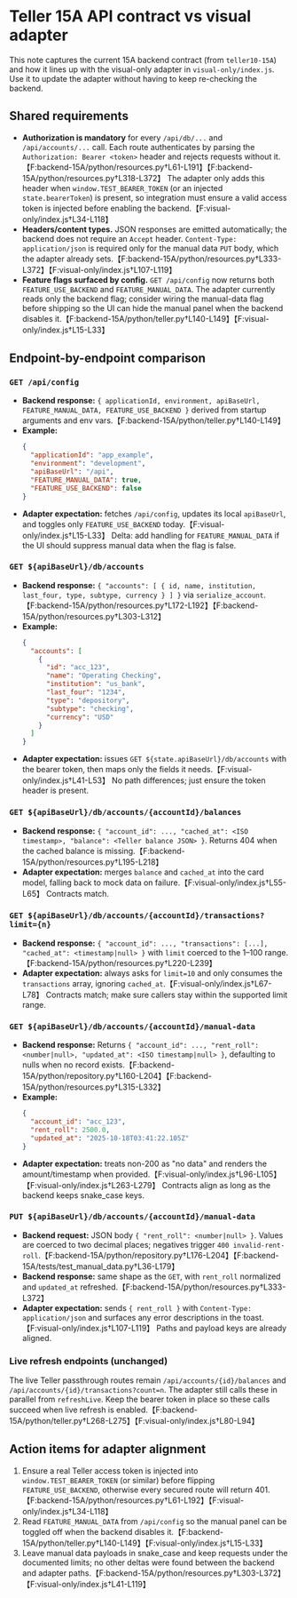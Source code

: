 # Teller 15A API contract vs visual adapter

This note captures the current 15A backend contract (from `teller10-15A`) and how it lines up with the visual-only adapter in `visual-only/index.js`. Use it to update the adapter without having to keep re-checking the backend.

## Shared requirements
- **Authorization is mandatory** for every `/api/db/...` and `/api/accounts/...` call. Each route authenticates by parsing the `Authorization: Bearer <token>` header and rejects requests without it.【F:backend-15A/python/resources.py†L61-L191】【F:backend-15A/python/resources.py†L318-L372】 The adapter only adds this header when `window.TEST_BEARER_TOKEN` (or an injected `state.bearerToken`) is present, so integration must ensure a valid access token is injected before enabling the backend.【F:visual-only/index.js†L34-L118】
- **Headers/content types.** JSON responses are emitted automatically; the backend does not require an `Accept` header. `Content-Type: application/json` is required only for the manual data `PUT` body, which the adapter already sets.【F:backend-15A/python/resources.py†L333-L372】【F:visual-only/index.js†L107-L119】
- **Feature flags surfaced by config.** `GET /api/config` now returns both `FEATURE_USE_BACKEND` and `FEATURE_MANUAL_DATA`. The adapter currently reads only the backend flag; consider wiring the manual-data flag before shipping so the UI can hide the manual panel when the backend disables it.【F:backend-15A/python/teller.py†L140-L149】【F:visual-only/index.js†L15-L33】

## Endpoint-by-endpoint comparison

### `GET /api/config`
- **Backend response:** `{ applicationId, environment, apiBaseUrl, FEATURE_MANUAL_DATA, FEATURE_USE_BACKEND }` derived from startup arguments and env vars.【F:backend-15A/python/teller.py†L140-L149】
- **Example:**
  ```json
  {
    "applicationId": "app_example",
    "environment": "development",
    "apiBaseUrl": "/api",
    "FEATURE_MANUAL_DATA": true,
    "FEATURE_USE_BACKEND": false
  }
  ```
- **Adapter expectation:** fetches `/api/config`, updates its local `apiBaseUrl`, and toggles only `FEATURE_USE_BACKEND` today.【F:visual-only/index.js†L15-L33】 Delta: add handling for `FEATURE_MANUAL_DATA` if the UI should suppress manual data when the flag is false.

### `GET ${apiBaseUrl}/db/accounts`
- **Backend response:** `{ "accounts": [ { id, name, institution, last_four, type, subtype, currency } ] }` via `serialize_account`.【F:backend-15A/python/resources.py†L172-L192】【F:backend-15A/python/resources.py†L303-L312】
- **Example:**
  ```json
  {
    "accounts": [
      {
        "id": "acc_123",
        "name": "Operating Checking",
        "institution": "us_bank",
        "last_four": "1234",
        "type": "depository",
        "subtype": "checking",
        "currency": "USD"
      }
    ]
  }
  ```
- **Adapter expectation:** issues `GET ${state.apiBaseUrl}/db/accounts` with the bearer token, then maps only the fields it needs.【F:visual-only/index.js†L41-L53】 No path differences; just ensure the token header is present.

### `GET ${apiBaseUrl}/db/accounts/{accountId}/balances`
- **Backend response:** `{ "account_id": ..., "cached_at": <ISO timestamp>, "balance": <Teller balance JSON> }`. Returns 404 when the cached balance is missing.【F:backend-15A/python/resources.py†L195-L218】
- **Adapter expectation:** merges `balance` and `cached_at` into the card model, falling back to mock data on failure.【F:visual-only/index.js†L55-L65】 Contracts match.

### `GET ${apiBaseUrl}/db/accounts/{accountId}/transactions?limit={n}`
- **Backend response:** `{ "account_id": ..., "transactions": [...], "cached_at": <timestamp|null> }` with `limit` coerced to the 1–100 range.【F:backend-15A/python/resources.py†L220-L239】
- **Adapter expectation:** always asks for `limit=10` and only consumes the `transactions` array, ignoring `cached_at`.【F:visual-only/index.js†L67-L78】 Contracts match; make sure callers stay within the supported limit range.

### `GET ${apiBaseUrl}/db/accounts/{accountId}/manual-data`
- **Backend response:** Returns `{ "account_id": ..., "rent_roll": <number|null>, "updated_at": <ISO timestamp|null> }`, defaulting to nulls when no record exists.【F:backend-15A/python/repository.py†L160-L204】【F:backend-15A/python/resources.py†L315-L332】
- **Example:**
  ```json
  {
    "account_id": "acc_123",
    "rent_roll": 2500.0,
    "updated_at": "2025-10-18T03:41:22.105Z"
  }
  ```
- **Adapter expectation:** treats non-200 as "no data" and renders the amount/timestamp when provided.【F:visual-only/index.js†L96-L105】【F:visual-only/index.js†L263-L279】 Contracts align as long as the backend keeps snake_case keys.

### `PUT ${apiBaseUrl}/db/accounts/{accountId}/manual-data`
- **Backend request:** JSON body `{ "rent_roll": <number|null> }`. Values are coerced to two decimal places; negatives trigger `400 invalid-rent-roll`.【F:backend-15A/python/repository.py†L176-L204】【F:backend-15A/tests/test_manual_data.py†L36-L179】
- **Backend response:** same shape as the `GET`, with `rent_roll` normalized and `updated_at` refreshed.【F:backend-15A/python/resources.py†L333-L372】
- **Adapter expectation:** sends `{ rent_roll }` with `Content-Type: application/json` and surfaces any error descriptions in the toast.【F:visual-only/index.js†L107-L119】 Paths and payload keys are already aligned.

### Live refresh endpoints (unchanged)
The live Teller passthrough routes remain `/api/accounts/{id}/balances` and `/api/accounts/{id}/transactions?count=n`. The adapter still calls these in parallel from `refreshLive`. Keep the bearer token in place so these calls succeed when live refresh is enabled.【F:backend-15A/python/teller.py†L268-L275】【F:visual-only/index.js†L80-L94】

## Action items for adapter alignment
1. Ensure a real Teller access token is injected into `window.TEST_BEARER_TOKEN` (or similar) before flipping `FEATURE_USE_BACKEND`, otherwise every secured route will return 401.【F:backend-15A/python/resources.py†L61-L192】【F:visual-only/index.js†L34-L118】
2. Read `FEATURE_MANUAL_DATA` from `/api/config` so the manual panel can be toggled off when the backend disables it.【F:backend-15A/python/teller.py†L140-L149】【F:visual-only/index.js†L15-L33】
3. Leave manual data payloads in snake_case and keep requests under the documented limits; no other deltas were found between the backend and adapter paths.【F:backend-15A/python/resources.py†L303-L372】【F:visual-only/index.js†L41-L119】
